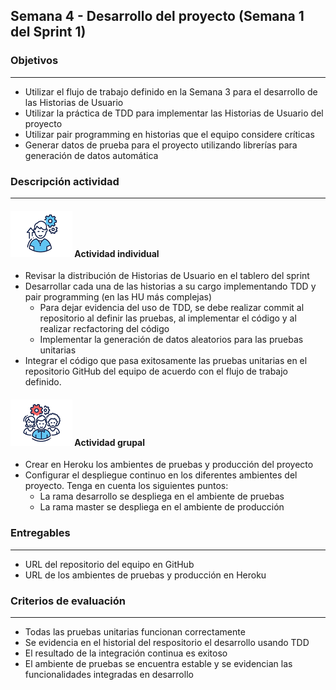 
## Semana 4 - Desarrollo del proyecto (Semana 1 del Sprint 1)

### Objetivos

---
* Utilizar el flujo de trabajo definido en la Semana 3 para el desarrollo de las Historias de Usuario
* Utilizar la práctica de TDD para implementar las Historias de Usuario del proyecto
* Utilizar pair programming en historias que el equipo considere críticas
* Generar datos de prueba para el proyecto utilizando librerías para generación de datos automática


### Descripción actividad

---
#### ![](./../../assets/images/individuo.png) Actividad individual

* Revisar la distribución de Historias de Usuario en el tablero del sprint
* Desarrollar cada una de las historias a su cargo implementando TDD y pair programming (en las HU más complejas)
  * Para dejar evidencia del uso de TDD, se debe realizar commit al repositorio al definir las pruebas, al implementar el código y al realizar recfactoring del código 
  * Implementar la generación de datos aleatorios para las pruebas unitarias
* Integrar el código que pasa exitosamente las pruebas unitarias en el repositorio GitHub del equipo de acuerdo con el flujo de trabajo definido.

#### ![](./../../assets/images/grupo.png) Actividad grupal

* Crear en Heroku los ambientes de pruebas y producción del proyecto
* Configurar el despliegue continuo en los diferentes ambientes del proyecto. Tenga en cuenta los siguientes puntos:
  * La rama desarrollo se despliega en el ambiente de pruebas
  * La rama master se despliega en el ambiente de producción

### Entregables

---
* URL del repositorio del equipo en GitHub
* URL de los ambientes de pruebas y producción en Heroku

### Criterios de evaluación

---
* Todas las pruebas unitarias funcionan correctamente
* Se evidencia en el historial del respositorio el desarrollo usando TDD
* El resultado de la integración continua es exitoso
* El ambiente de pruebas se encuentra estable y se evidencian las funcionalidades integradas en desarrollo 
